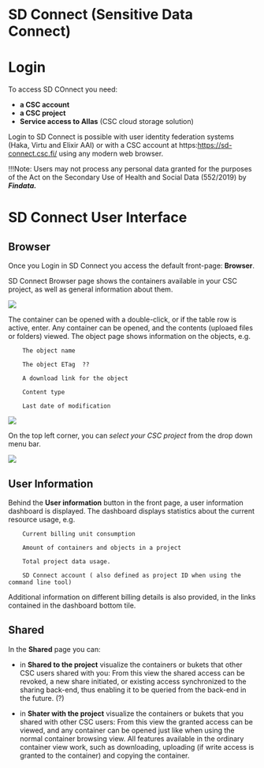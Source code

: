 
# SD Connect (Sensitive Data Connect)

# Login 

To access SD COnnect you need:

* **a CSC account**
* **a CSC project**
* **Service access to Allas** (CSC cloud storage solution)

Login to SD Connect is possible with user identity federation systems (Haka, Virtu and Elixir AAI) or with a CSC account at https:https://sd-connect.csc.fi/
using any modern web browser.

!!!Note: Users may not process any personal data granted for the purposes of the Act on the Secondary Use of Health and Social Data (552/2019) by ***Findata.***


# SD Connect User Interface

## Browser

Once you Login in SD Connect you access the default front-page: **Browser**. 

SD Connect Browser page shows the containers available in your CSC project, as well as general information about them. 

![](img/SDConScreenshot_1.png)

The container can be opened with a double-click, or if the table row is active, enter.
Any container can be opened, and the contents (uploaed files or folders) viewed. The object page shows information on the objects, e.g.

        The object name

        The object ETag  ??

        A download link for the object

        Content type

        Last date of modification


![](img/SDConScreenshot_2.png)


On the top left corner, you can *select your CSC project* from the drop down menu bar. 


![](img/SDConScreenshot_2.png)

## User Information

Behind the **User information** button in the front page, a user information dashboard is displayed. The dashboard displays statistics about the current resource usage, e.g.

        Current billing unit consumption

        Amount of containers and objects in a project

        Total project data usage.
        
        SD Connect account ( also defined as project ID when using the command line tool)

Additional information on different billing details is also provided, in the links contained in the dashboard bottom tile.

## Shared

In the **Shared** page you can:

* in **Shared to the project** visualize the containers or bukets that other CSC users shared with you: From this view the shared access can be revoked, a new share initiated, or existing access synchronized to the sharing back-end, thus enabling it to be queried from the back-end in the future. (?)

* in **Shater with the project** visualize the containers or bukets that you shared with other CSC users: From this view the granted access can be viewed, and any container can be opened just like when using the normal container browsing view. All features available in the ordinary container view work, such as downloading, uploading (if write access is granted to the container) and copying the container.











